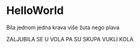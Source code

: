 
# HelloWorld

Bila jednom jedna krava 
više žuta nego plava

ZALJUBILA SE U VOLA
PA SU SKUPA VUKLI KOLA
